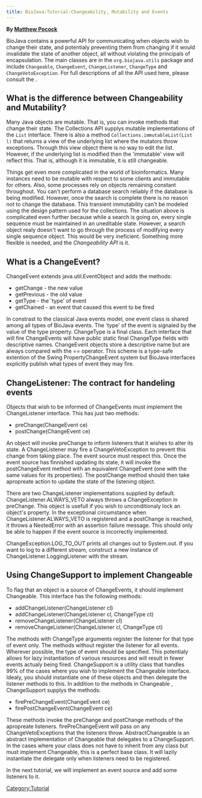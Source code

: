 ```yaml
---
title: BioJava:Tutorial:Changeability, Mutability and Events
---
```


**By [Matthew Pocock](mailto:mrp@sanger.ac.uk)**

BioJava contains a powerful API for communicating when objects wish to
change their state, and potentialy preventing them from changing if it
would invalidate the state of another object, all without violating the
principals of encapsulation. The main classes are in the
`org.biojava.utils` package and include `Changeable`, `ChangeEvent`,
`ChangeListener`, `ChangeType` and `ChangeVetoException`. For full
descriptions of all the API used here, please consult the .

What is the difference between Changeability and Mutability?
------------------------------------------------------------

Many Java objects are mutable. That is, you can invoke methods that
change their state. The Collections API supplys mutable implementations
of the `List` interface. There is also a method
`Collections.immutableList(List l)` that returns a view of the
underlying list where the mutators throw exceptions. Through this view
object there is no way to edit the list. However, if the underlying list
is modified then the 'immutable' view will reflect this. That is,
although it is immutable, it is still changeable.

Things get even more complicated in the world of bioinformatics. Many
instances need to be mutable with respect to some clients and immutable
for others. Also, some processes rely on objects remaining constant
throughout. You can't perform a database search reliably if the database
is being modified. However, once the search is complete there is no
reason not to change the database. This transient immutability can't be
modeled using the design pattern used for the collections. The situation
above is complicated even further because while a search is going on,
every single sequence must be maintained in an uneditable state.
However, a search object realy doesn't want to go through the process of
modifying every single sequence object. This would be very ineficient.
Something more flexible is needed, and the *Changeability API* is it.

What is a ChangeEvent?
----------------------

ChangeEvent extends java.util.EventObject and adds the methods:

-   getChange - the new value
-   getPrevious - the old value
-   getType - the 'type' of event
-   getChained - an event that caused this event to be fired

In constrast to the classical Java events model, one event class is
shared among all types of BioJava events. The 'type' of the event is
signaled by the value of the type property. ChangeType is a final class.
Each interface that will fire ChangeEvents will have public static final
ChangeType fields with descriptive names. ChangeEvent objects store a
descriptive name but are always compared with the == operator. This
scheme is a type-safe extention of the Swing PropertyChangeEvent system
but BioJava interfaces explicitly publish what types of event they may
fire.

ChangeListener: The contract for handeling events
-------------------------------------------------

Objects that wish to be informed of ChangeEvents must implement the
ChangeListener interface. This has just two methods:

-   preChange(ChangeEvent ce)
-   postChange(ChangeEvent ce)

An object will invoke preChange to inform listeners that it wishes to
alter its state. A ChangeListener may fire a ChangeVetoException to
prevent this change from taking place. The event source must respect
this. Once the event source has finnished updating its state, it will
invoke the postChangeEvent method with an equivalent ChangeEvent (one
with the same values for its properties). The postChange method should
then take apropreate action to update the state of the listening object.

There are two ChangeListener implementations supplied by default.
ChangeListener.ALWAYS\_VETO always throws a ChangeException in
preChange. This object is usefull if you wish to unconditionaly lock an
object's property. In the exceptional circumstance when
ChangeListener.ALWAYS\_VETO is registered and a postChange is reached,
it throws a NestedError with an assertion failure message. This should
only be able to happen if the event source is incorrectly implemented.

ChangeException.LOG\_TO\_OUT prints all changes out to System.out. If
you want to log to a different stream, construct a new instance of
ChangeListener.LoggingListener with the stream.

Using ChangeSupport to implement Changeable
-------------------------------------------

To flag that an object is a source of ChangeEvents, it should implement
Changeable. This interface has the following methods:

-   addChangeListener(ChangeListener cl)
-   addChangeListener(ChangeListener cl, ChangeType ct)
-   removeChangeListener(ChangeListener cl)
-   removeChangeListener(ChangeListener cl, ChangeType ct)

The methods with ChangeType arguments register the listener for that
type of event only. The methods without register the listener for all
events. Wherever possible, the type of event should be specified. This
potentialy allows for lazy instantiation of various resources and will
result in fewer events actualy being fired. ChangeSupport is a utility
class that handles 99% of the cases where you wish to implement the
Changeable interface. Idealy, you should instantiate one of these
objects and then delegate the listener methods to this. In addition to
the methods in Changeable , ChangeSupport supplys the methods:

-   firePreChangeEvent(ChangeEvent ce)
-   firePostChangeEvent(ChangeEvent ce)

These methods invoke the preChange and postChange methods of the
apropreate listeners. firePreChangeEvent will pass on any
ChangeVetoExceptions that the listeners throw. AbstractChangeable is an
abstract implementation of Changeable that delegates to a ChangeSupport.
In the cases where your class does not have to inherit from any class
but must implement Changeable, this is a perfect base class. It will
lazily instantiate the delegate only when listeners need to be
registered.

In the next tutorial, we will implement an event source and add some
listeners to it.

<Category:Tutorial>
